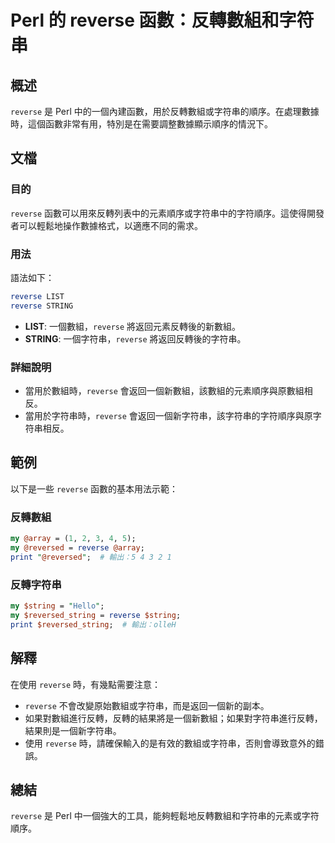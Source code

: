 <!--
Meta Description: # Perl 的 reverse 函數：反轉數組和字符串 ## 概述 `reverse` 是 Perl 中的一個內建函數，用於反轉數組或字符串的順序。在處理數據時，這個函數非常有用，特別是在需要調整數據顯示順序的情況下。 ## 文檔 ### 目的 `reverse` 函數可以用來反轉列表中的元素順序...
Meta Keywords: reverse, perl, string, list, array
-->

# Perl 的 reverse 函數：反轉數組和字符串

## 概述
`reverse` 是 Perl 中的一個內建函數，用於反轉數組或字符串的順序。在處理數據時，這個函數非常有用，特別是在需要調整數據顯示順序的情況下。

## 文檔
### 目的
`reverse` 函數可以用來反轉列表中的元素順序或字符串中的字符順序。這使得開發者可以輕鬆地操作數據格式，以適應不同的需求。

### 用法
語法如下：
```perl
reverse LIST
reverse STRING
```
- **LIST**: 一個數組，`reverse` 將返回元素反轉後的新數組。
- **STRING**: 一個字符串，`reverse` 將返回反轉後的字符串。

### 詳細說明
- 當用於數組時，`reverse` 會返回一個新數組，該數組的元素順序與原數組相反。
- 當用於字符串時，`reverse` 會返回一個新字符串，該字符串的字符順序與原字符串相反。

## 範例
以下是一些 `reverse` 函數的基本用法示範：

### 反轉數組
```perl
my @array = (1, 2, 3, 4, 5);
my @reversed = reverse @array;
print "@reversed";  # 輸出：5 4 3 2 1
```

### 反轉字符串
```perl
my $string = "Hello";
my $reversed_string = reverse $string;
print $reversed_string;  # 輸出：olleH
```

## 解釋
在使用 `reverse` 時，有幾點需要注意：
- `reverse` 不會改變原始數組或字符串，而是返回一個新的副本。
- 如果對數組進行反轉，反轉的結果將是一個新數組；如果對字符串進行反轉，結果則是一個新字符串。
- 使用 `reverse` 時，請確保輸入的是有效的數組或字符串，否則會導致意外的錯誤。

## 總結
`reverse` 是 Perl 中一個強大的工具，能夠輕鬆地反轉數組和字符串的元素或字符順序。